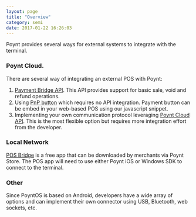 ```yaml
---
layout: page
title: "Overview"
category: semi
date: 2017-01-22 16:26:03
---
```


Poynt provides several ways for external systems to integrate with the terminal.

### Poynt Cloud.

There are several way of integrating an external POS with Poynt:

1. [Payment Bridge API](integrating-payment-bridge-api.html). This API provides support for basic sale, void and refund operations.
2. Using [PnP button](plug-and-pay.html) which requires no API integration. Payment button can be embed in your web-based POS using our javascript snippet.
3. Implementing your own communication protocol leveraging [Poynt Cloud API](../cloud/integrating-with-poynt-cloud-apis.html). This is the most flexible option but requires more integration effort from the developer.

### Local Network

[POS Bridge](pos-bridge.html) is a free app that can be downloaded by merchants via Poynt Store. The POS app will need to use either Poynt iOS or Windows SDK to connect to the terminal.

### Other

Since PoyntOS is based on Android, developers have a wide array of options and can implement their own connector using USB, Bluetooth, web sockets, etc.

<!-- feedback widget -->
<SCRIPT type="text/javascript">window.doorbellOptions = { appKey: 'eDRWq9iHMZLMyue0tGGchA7bvMGCFBeaHm8XBDUSkdBFcv0cYCi9eDTRBEIekznx' };(function(w, d, t) { var hasLoaded = false; function l() { if (hasLoaded) { return; } hasLoaded = true; window.doorbellOptions.windowLoaded = true; var g = d.createElement(t);g.id = 'doorbellScript';g.type = 'text/javascript';g.async = true;g.src = 'https://embed.doorbell.io/button/6657?t='+(new Date().getTime());(d.getElementsByTagName('head')[0]||d.getElementsByTagName('body')[0]).appendChild(g); } if (w.attachEvent) { w.attachEvent('onload', l); } else if (w.addEventListener) { w.addEventListener('load', l, false); } else { l(); } if (d.readyState == 'complete') { l(); } }(window, document, 'SCRIPT')); </SCRIPT>
